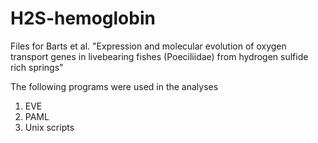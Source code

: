 # H2S-hemoglobin
Files for Barts et al. "Expression and molecular evolution of oxygen transport genes in livebearing fishes (Poeciliidae) from hydrogen sulfide rich springs"

The following programs were used in the analyses
1. EVE
2. PAML
3. Unix scripts 
